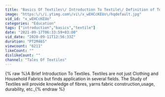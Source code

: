 ```yaml
---
title: "Basics Of Textiles\/ Introduction To Textile\/ Definition of Textile\/ What Is A Textile?"
image: "https:\/\/i.ytimg.com\/vi\/x_wEHCcKEUo\/hqdefault.jpg"
vid_id: "x_wEHCcKEUo"
categories: "Education"
tags: ["introduction","basics","textile"]
date: "2021-09-17T06:33:59+03:00"
vid_date: "2020-09-11T12:56:33Z"
duration: "PT2M46S"
viewcount: "6211"
likeCount: ""
dislikeCount: ""
channel: "Tales Of Textiles"
---
```

{% raw %}A Brief Introduction To Textiles. Textiles are not just Clothing and Household Fabrics but finds application in several fields. The Study of Textiles will provide knowledge of fibres, yarns fabric construction,usage, durability, etc.,{% endraw %}
